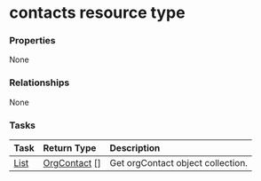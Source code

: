 # contacts resource type



### Properties
None

### Relationships
None


### Tasks

| Task		   | Return Type	|Description|
|:---------------|:--------|:----------|
|[List](../api/orgcontact_list.md) | [OrgContact](orgcontact.md) [] |Get orgContact object collection. |

<!-- uuid: e58a93fa-fc45-40d4-8fd5-fca129e21640
2015-10-15 16:49:28 UTC -->
<!-- {
  "type": "#page.annotation",
  "description": "contacts resource",
  "keywords": "",
  "section": "documentation",
  "tocPath": ""
}-->